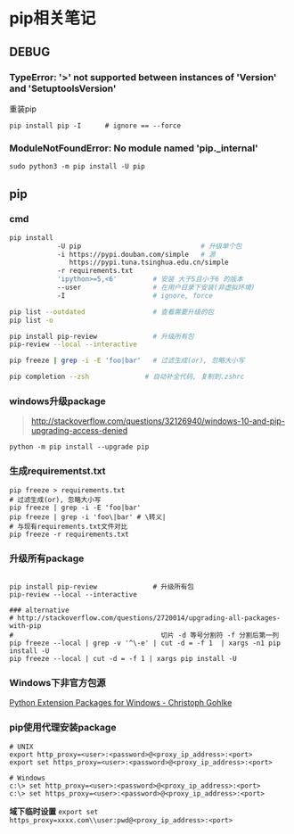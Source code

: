 pip相关笔记
==========

DEBUG
-----

### TypeError: '>' not supported between instances of 'Version' and 'SetuptoolsVersion'

重装pip

    pip install pip -I      # ignore == --force

### ModuleNotFoundError: No module named 'pip._internal'

    sudo python3 -m pip install -U pip

pip
---

### cmd

``` bash
pip install
            -U pip                              # 升级单个包
            -i https://pypi.douban.com/simple   # 源
               https://pypi.tuna.tsinghua.edu.cn/simple
            -r requirements.txt
            'ipython>=5,<6'         # 安装 大于5且小于6 的版本
            --user                  # 在用户目录下安装(非虚拟环境)
            -I                      # ignore, force

pip list --outdated                 # 查看需要升级的包
pip list -o

pip install pip-review              # 升级所有包
pip-review --local --interactive

pip freeze | grep -i -E 'foo|bar'   # 过滤生成(or), 忽略大小写

pip completion --zsh              # 自动补全代码, 复制到.zshrc
```

### windows升级package

> <http://stackoverflow.com/questions/32126940/windows-10-and-pip-upgrading-access-denied>

    python -m pip install --upgrade pip

### 生成requirementst.txt

``` shell
pip freeze > requirements.txt
# 过滤生成(or), 忽略大小写
pip freeze | grep -i -E 'foo|bar'
pip freeze | grep -i 'foo\|bar' # \转义|
# 与现有requirements.txt文件对比
pip freeze -r requirements.txt
```

### 升级所有package

``` shell

pip install pip-review              # 升级所有包
pip-review --local --interactive

### alternative
# http://stackoverflow.com/questions/2720014/upgrading-all-packages-with-pip
#                                     切片 -d 等号分割符 -f 分割后第一列
pip freeze --local | grep -v '^\-e' | cut -d = -f 1  | xargs -n1 pip install -U
pip freeze --local | cut -d = -f 1 | xargs pip install -U
```

### Windows下非官方包源

[Python Extension Packages for Windows - Christoph Gohlke](http://www.lfd.uci.edu/~gohlke/pythonlibs/)



### pip使用代理安装package
``` shell
# UNIX
export http_proxy=<user>:<password>@<proxy_ip_address>:<port>
export set https_proxy=<user>:<password>@<proxy_ip_address>:<port>

# Windows
c:\> set http_proxy=<user>:<password>@<proxy_ip_address>:<port>
c:\> set https_proxy=<user>:<password>@<proxy_ip_address>:<port>
```

**域下临时设置**
`export set https_proxy=xxxx.com\\user:pwd@<proxy_ip_address>:<port>`
